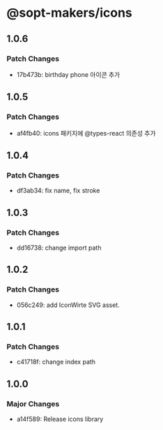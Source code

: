 # @sopt-makers/icons

## 1.0.6

### Patch Changes

- 17b473b: birthday phone 아이콘 추가

## 1.0.5

### Patch Changes

- af4fb40: icons 패키지에 @types-react 의존성 추가

## 1.0.4

### Patch Changes

- df3ab34: fix name, fix stroke

## 1.0.3

### Patch Changes

- dd16738: change import path

## 1.0.2

### Patch Changes

- 056c249: add IconWirte SVG asset.

## 1.0.1

### Patch Changes

- c41718f: change index path

## 1.0.0

### Major Changes

- a14f589: Release icons library
